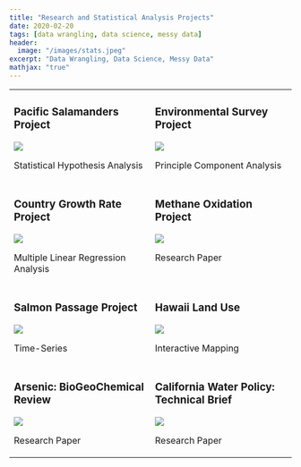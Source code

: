 ```yaml
---
title: "Research and Statistical Analysis Projects"
date: 2020-02-20
tags: [data wrangling, data science, messy data]
header:
  image: "/images/stats.jpeg"
excerpt: "Data Wrangling, Data Science, Messy Data"
mathjax: "true"
---
```



<table width="100%" class="map_links">
  <tr>
    <td width="50%" valign="top">
      <h3>Pacific Salamanders Project</h3>
  <a href="https://allisonbaileyr14.github.io/website/salamanders/"><img src="{{ site.url }}{{ site.baseurl }}/images/salamander.jpg"></a>
  <p>Statistical Hypothesis Analysis</p></td>
    <td  width="50%" valign="top">
      <h3>Environmental Survey Project</h3>
  <a href="https://allisonbaileyr14.github.io/website/correlations/"><img src="{{ site.url }}{{ site.baseurl }}/images/windmill.jpg"></a>
  <p>Principle Component Analysis</p>
    </td>
  </tr>
  <tr>
    <td  width="50%" valign="top">
      <h3>Country Growth Rate Project</h3>
  <a href="https://allisonbaileyr14.github.io/website/ecology/"><img src="{{ site.url }}{{ site.baseurl }}/images/globe_buildfinal.jpg"></a>
  <p>Multiple Linear Regression Analysis</p></td>
     <td width="50%" valign="top">
      <h3>Methane Oxidation Project</h3>
  <a href="https://allisonbaileyr14.github.io/website/methane/"><img src="{{ site.url }}{{ site.baseurl }}/images/oxidation.jpg"></a>
  <p>Research Paper</p></td>
  </tr>
    <tr>
    <td width="50%" valign="top">
      <h3>Salmon Passage Project</h3>
  <a href="https://allisonbaileyr14.github.io/website/salmon/"><img src="{{ site.url }}{{ site.baseurl }}/images/salmonjump.jpg"></a>
  <p>Time-Series </p></td>
       <td width="50%" valign="top">
      <h3>Hawaii Land Use</h3>
  <a href="https://allisonbaileyr14.github.io/website/hawaii/"><img src="{{ site.url }}{{ site.baseurl }}/images/hawaii2.jpg"></a>
  <p>Interactive Mapping </p></td>
       </tr>
    <tr>
    <td width="50%" valign="top">
      <h3>Arsenic: BioGeoChemical Review</h3>
  <a href="https://allisonbaileyr14.github.io/website/arsenic/"><img src="{{ site.url }}{{ site.baseurl }}/images/arsenic.jpg"></a>
  <p>Research Paper </p></td>
      <td width="50%" valign="top">
      <h3>California Water Policy: Technical Brief</h3>
  <a href="https://allisonbaileyr14.github.io/website/water/"><img src="{{ site.url }}{{ site.baseurl }}/images/water2.jpg"></a>
  <p>Research Paper </p></td>
  </tr>
  </table>
  
      
  
